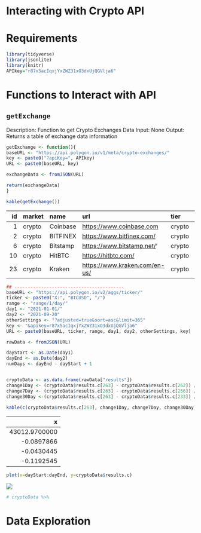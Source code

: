 
# Interacting with Crypto API

# Requirements

``` r
library(tidyverse)
library(jsonlite)
library(knitr)
APIkey="r87x5acIqxjYxZWZ31xO3dxUjQGVlja6"
```

# Functions to Interact with API

## `getExchange`

Description: Function to get Crypto Exchanges Data Input: None Output:
Returns a table of exchange data information

``` r
getExchange <- function(){
baseURL <- "https://api.polygon.io/v1/meta/crypto-exchanges/"
key <- paste0("?apiKey=", APIkey)
URL <- paste0(baseURL, key)

exchangeData <- fromJSON(URL)

return(exchangeData)
}

kable(getExchange())
```

| id | market | name     | url                             | tier   | locale |
| -: | :----- | :------- | :------------------------------ | :----- | :----- |
|  1 | crypto | Coinbase | <https://www.coinbase.com>      | crypto | G      |
|  2 | crypto | BITFINEX | <https://www.bitfinex.com/>     | crypto | G      |
|  6 | crypto | Bitstamp | <https://www.bitstamp.net/>’    | crypto | G      |
| 10 | crypto | HitBTC   | <https://hitbtc.com/>           | crypto | G      |
| 23 | crypto | Kraken   | <https://www.kraken.com/en-us/> | crypto | G      |

``` r
## -----------------------------------------
baseURL <- "https://api.polygon.io/v2/aggs/ticker/"
ticker <- paste0("X:", "BTCUSD", "/")
range <- "range/1/day/"
day1 <- "2021-01-01/"
day2 <- "2021-09-20"
otherSettings <- "?adjusted=true&sort=asc&limit=365"
key <- "&apikey=r87x5acIqxjYxZWZ31xO3dxUjQGVlja6"
URL <- paste0(baseURL, ticker, range, day1, day2, otherSettings, key)

rawData <- fromJSON(URL)

dayStart <- as.Date(day1)
dayEnd <- as.Date(day2)
numDays <- dayEnd - dayStart + 1


cryptoData <- as.data.frame(rawData["results"])
change1Day <- (cryptoData$results.c[263] - cryptoData$results.c[262]) / cryptoData$results.c[262]
change7Day <- (cryptoData$results.c[263] - cryptoData$results.c[256]) / cryptoData$results.c[256]
change30Day <-(cryptoData$results.c[263] - cryptoData$results.c[233]) / cryptoData$results.c[233]

kable(c(cryptoData$results.c[263], change1Day, change7Day, change30Day))
```

|             x |
| ------------: |
| 43012.9700000 |
|   \-0.0897866 |
|   \-0.0430445 |
|   \-0.1192545 |

``` r
plot(x=dayStart:dayEnd, y=cryptoData$results.c)
```

![](../images/unnamed-chunk-2-1.png)<!-- -->

``` r
# cryptoData %>%
```

# Data Exploration
